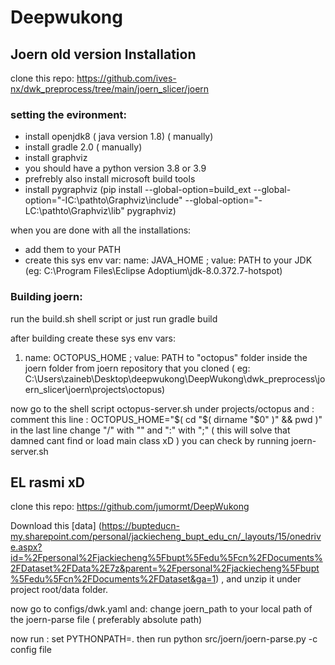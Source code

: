 # Deepwukong




## Joern old version Installation

clone this repo: https://github.com/ives-nx/dwk_preprocess/tree/main/joern_slicer/joern

### setting the evironment:
- install openjdk8 ( java version 1.8) ( manually)
- install gradle 2.0 ( manually)
- install graphviz
- you should have a python version 3.8 or 3.9 
- prefrebly also install microsoft build tools 
- install pygraphviz (pip install --global-option=build_ext --global-option="-IC:\pathto\Graphviz\include" --global-option="-LC:\pathto\Graphviz\lib" pygraphviz)

when you are done with all the installations:
* add them to your PATH 
* create this sys env var:
name: JAVA_HOME ; value: PATH to your JDK (eg: C:\Program Files\Eclipse Adoptium\jdk-8.0.372.7-hotspot)


### Building joern:
 run  the build.sh shell script or just run gradle build

 after building create these sys env vars:
 1) name: OCTOPUS_HOME ; value: PATH to "octopus" folder inside the joern folder from joern repository that you cloned ( eg: C:\Users\zaineb\Desktop\deepwukong\DeepWukong\dwk_preprocess\joern_slicer\joern\projects\octopus)

now go to the shell script octopus-server.sh under projects/octopus and :
comment this line : OCTOPUS_HOME="$( cd "$( dirname "$0" )" && pwd )"
in the last line change "/" with "\" and ":" with ";" 
 ( this will solve that damned cant find or load main class xD ) you can check by running joern-server.sh 


## EL rasmi xD

clone this repo: https://github.com/jumormt/DeepWukong

Download this [data] (https://bupteducn-my.sharepoint.com/personal/jackiecheng_bupt_edu_cn/_layouts/15/onedrive.aspx?id=%2Fpersonal%2Fjackiecheng%5Fbupt%5Fedu%5Fcn%2FDocuments%2FDataset%2FData%2E7z&parent=%2Fpersonal%2Fjackiecheng%5Fbupt%5Fedu%5Fcn%2FDocuments%2FDataset&ga=1) , and unzip it under project root/data folder.

now go to configs/dwk.yaml and:
change joern_path to your local path of the joern-parse file ( preferably absolute path)


now run : set PYTHONPATH=.
then run python src/joern/joern-parse.py -c config file

